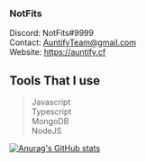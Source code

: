 ### NotFits

Discord: NotFits#9999<br>
Contact: AuntifyTeam@gmail.com<br>
Website: https://auntify.cf<br>

## Tools That I use
> Javascript <br>
> Typescript<br>
> MongoDB<br>
> NodeJS<br>

[![Anurag's GitHub stats](https://github-readme-stats.vercel.app/api?username=NotFits)](https://github.com/anuraghazra/github-readme-stats)
